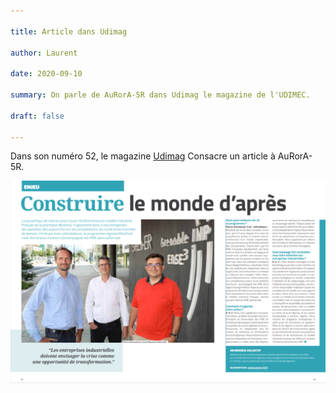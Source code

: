 ```yaml
---

title: Article dans Udimag

author: Laurent

date: 2020-09-10

summary: On parle de AuRorA-5R dans Udimag le magazine de l'UDIMEC.

draft: false

---
```


Dans son numéro 52, le magazine [Udimag](https://www.google.com/url?q=https://www.udimec.fr/sites/default/files/udimag_52_planche_bd.pdf&sa=D&ust=1611240510129000&usg=AOvVaw3eNy9DOc1y9bmCClzQII6B) Consacre un article à AuRorA-5R.

![](images/image1.png)

